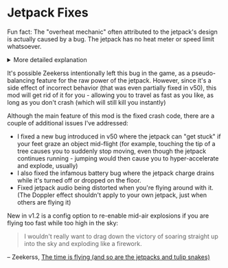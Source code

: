# Jetpack Fixes
Fun fact: The "overheat mechanic" often attributed to the jetpack's design is actually caused by a bug. The jetpack has no heat meter or speed limit whatsoever.

<details>
<summary>More detailed explanation</summary>

- The reason the jetpack appears to explode on "overheat" is due to buggy crash damage behavior - the jetpack is programmed to explode ONLY if the player wearing it dies with jetpack controls active. Jetpack controls are enabled the moment you activate the thruster, and are only disabled after you land safely on the ground. (Hence, dying to fall damage still explodes the jetpack if you fall out of the sky with the jetpack turned off)
- Zeekerss programmed a special case where the player is instantly killed by Gravity if you are moving towards an obstacle that is less than 4 units away, while the jetpack is propelling you at more than 50 units per second.
- However, in v49, this condition would erroneously detect invisible "triggers" (which don't normally have collision) as obstacles. The player has several of these triggers attached to their body, causing you to "crash into yourself" and die almost immediately after reaching the speed threshold.
- v50 partially fixed this problem by disabling trigger detection, but there is still one non-trigger collider attached to the player that the jetpack can detect under specific circumstances, which causes you to die still to the same bug.
- This bug is most easily replicated by using the thruster to travel straight upwards - you'll notice there's no limit to how high or fast you can travel, but once you let go of the thruster and start free-falling, you will explode randomly in open sky after only a brief moment.
- Some other funny consequences of this behavior:
  - Since tulip snakes also enable jetpack controls, if they carry you into the air and kill you while you have a jetpack in your inventory, it will still explode.
  - Dying with jetpack controls explodes all jetpacks in your inventory - up to 4 at once!

</details>

It's possible Zeekerss intentionally left this bug in the game, as a pseudo-balancing feature for the raw power of the jetpack. However, since it's a side effect of incorrect behavior (that was even partially fixed in v50), this mod will get rid of it for you - allowing you to travel as fast as you like, as long as you don't crash (which will still kill you instantly)

Although the main feature of this mod is the fixed crash code, there are a couple of additional issues I've addressed:
- I fixed a new bug introduced in v50 where the jetpack can "get stuck" if your feet graze an object mid-flight (for example, touching the tip of a tree causes you to suddenly stop moving, even though the jetpack continues running - jumping would then cause you to hyper-accelerate and explode, usually)
- I also fixed the infamous battery bug where the jetpack charge drains while it's turned off or dropped on the floor.
- Fixed jetpack audio being distorted when you're flying around with it. (The Doppler effect shouldn't apply to your own jetpack, just when others are flying it)

New in v1.2 is a config option to re-enable mid-air explosions if you are flying too fast while too high in the sky:

> I wouldn't really want to drag down the victory of soaring straight up into the sky and exploding like a firework.

– Zeekerss, [The time is flying (and so are the jetpacks and tulip snakes)](https://www.patreon.com/posts/time-is-flying-102810602)